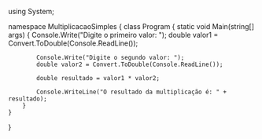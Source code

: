 using System;

namespace MultiplicacaoSimples
{
    class Program
    {
        static void Main(string[] args)
        {
            Console.Write("Digite o primeiro valor: ");
            double valor1 = Convert.ToDouble(Console.ReadLine());

            Console.Write("Digite o segundo valor: ");
            double valor2 = Convert.ToDouble(Console.ReadLine());

            double resultado = valor1 * valor2;

            Console.WriteLine("O resultado da multiplicação é: " + resultado);
        }
    }
}
